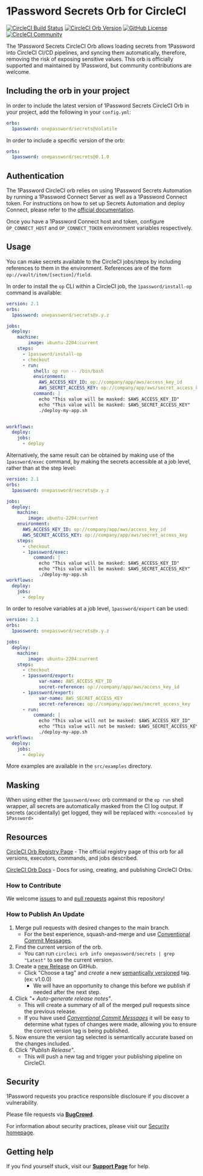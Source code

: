 # 1Password Secrets Orb for CircleCI

[![CircleCI Build Status](https://circleci.com/gh/1Password/secrets-orb.svg?style=shield "CircleCI Build Status")](https://circleci.com/gh/1Password/secrets-orb) [![CircleCI Orb Version](https://badges.circleci.com/orbs/onepassword/secrets-orb.svg)](https://circleci.com/orbs/registry/orb/onepassword/secrets-orb) [![GitHub License](https://img.shields.io/badge/license-MIT-lightgrey.svg)](https://raw.githubusercontent.com/1Password/secrets-orb/master/LICENSE) [![CircleCI Community](https://img.shields.io/badge/community-CircleCI%20Discuss-343434.svg)](https://discuss.circleci.com/c/ecosystem/orbs)

The 1Password Secrets CircleCI Orb allows loading secrets from 1Password into CircleCI CI/CD pipelines, and syncing them automatically, therefore, removing the risk of exposing sensitive values.
This orb is officially supported and maintained by 1Password, but community contributions are welcome.

## Including the orb in your project

In order to include the latest version of 1Password Secrets CircleCI Orb in your project, add the following in your `config.yml`:
```yaml
orbs:
  1password: onepassword/secrets@volatile
```

In order to include a specific version of the orb:
```yaml
orbs:
  1password: onepassword/secrets@0.1.0
```

## Authentication

The 1Password CircleCI orb relies on using 1Password Secrets Automation by running a 1Password Connect Server as well as a 1Password Connect token. For instructions on how to set up Secrets Automation and deploy Connect, please refer to the [official documentation](https://developer.1password.com/docs/connect).

Once you have a 1Password Connect host and token, configure `OP_CONNECT_HOST` and `OP_CONNECT_TOKEN` environment variables respectively.

## Usage

You can make secrets available to the CircleCI jobs/steps by including references to them in the environment. References are of the form `op://vault/item/[section]/field`.

In order to install the `op` CLI within a CircleCI job, the `1password/install-op` command is available:
```yml
version: 2.1
orbs:
  1password: onepassword/secrets@x.y.z

jobs:
  deploy:
    machine:
        image: ubuntu-2204:current
    steps:
      - 1password/install-op
      - checkout
      - run:
          shell: op run -- /bin/bash
          environment:
            AWS_ACCESS_KEY_ID: op://company/app/aws/access_key_id
            AWS_SECRET_ACCESS_KEY: op://company/app/aws/secret_access_key
          command: |
            echo "This value will be masked: $AWS_ACCESS_KEY_ID"
            echo "This value will be masked: $AWS_SECRET_ACCESS_KEY"
            ./deploy-my-app.sh


workflows:
  deploy:
    jobs:
      - deploy
```

Alternatively, the same result can be obtained by making use of the `1password/exec` command, by making the secrets accessible at a job level, rather than at the step level:
```yml 
version: 2.1
orbs:
  1password: onepassword/secrets@x.y.z

jobs:
  deploy:
    machine:
        image: ubuntu-2204:current
    environment:
      AWS_ACCESS_KEY_ID: op://company/app/aws/access_key_id
      AWS_SECRET_ACCESS_KEY: op://company/app/aws/secret_access_key
    steps:
      - checkout
      - 1password/exec:
          command: |
            echo "This value will be masked: $AWS_ACCESS_KEY_ID"
            echo "This value will be masked: $AWS_SECRET_ACCESS_KEY"
            ./deploy-my-app.sh
workflows:
  deploy:
    jobs:
      - deploy
```

In order to resolve variables at a job level, `1password/export` can be used:

```yml 
version: 2.1
orbs:
  1password: onepassword/secrets@x.y.z

jobs:
  deploy:
    machine:
        image: ubuntu-2204:current
    steps:
      - checkout
      - 1password/export:
            var-name: AWS_ACCESS_KEY_ID
            secret-reference: op://company/app/aws/access_key_id
      - 1password/export:
            var-name: AWS_SECRET_ACCESS_KEY
            secret-reference: op://company/app/aws/secret_access_key
      - run:
          command: |
            echo "This value will not be masked: $AWS_ACCESS_KEY_ID"
            echo "This value will not be masked: $AWS_SECRET_ACCESS_KEY"
            ./deploy-my-app.sh
workflows:
  deploy:
    jobs:
      - deploy
```

More examples are available in the `src/examples` directory.

## Masking

When using either the `1password/exec` orb command or the `op run` shell wrapper, all secrets are automatically masked from the CI log output. If secrets (accidentally) get logged, they will be replaced with:
`<concealed by 1Password>`

## Resources

[CircleCI Orb Registry Page](https://circleci.com/orbs/registry/orb/onepassword/secrets) - The official registry page of this orb for all versions, executors, commands, and jobs described.

[CircleCI Orb Docs](https://circleci.com/docs/2.0/orb-intro/#section=configuration) - Docs for using, creating, and publishing CircleCI Orbs.
### How to Contribute

We welcome [issues](https://github.com/1Password/secrets-orb/issues) to and [pull requests](https://github.com/1Password/secrets-orb/pulls) against this repository!

### How to Publish An Update
1. Merge pull requests with desired changes to the main branch.
    - For the best experience, squash-and-merge and use [Conventional Commit Messages](https://conventionalcommits.org/).
2. Find the current version of the orb.
    - You can run `circleci orb info onepassword/secrets | grep "Latest"` to see the current version.
3. Create a [new Release](https://github.com/1Password/secrets-orb/releases/new) on GitHub.
    - Click "Choose a tag" and _create_ a new [semantically versioned](http://semver.org/) tag. (ex: v1.0.0)
      - We will have an opportunity to change this before we publish if needed after the next step.
4.  Click _"+ Auto-generate release notes"_.
    - This will create a summary of all of the merged pull requests since the previous release.
    - If you have used _[Conventional Commit Messages](https://conventionalcommits.org/)_ it will be easy to determine what types of changes were made, allowing you to ensure the correct version tag is being published.
5. Now ensure the version tag selected is semantically accurate based on the changes included.
6. Click _"Publish Release"_.
    - This will push a new tag and trigger your publishing pipeline on CircleCI.

## Security

1Password requests you practice responsible disclosure if you discover a vulnerability.

Please file requests via [**BugCrowd**](https://bugcrowd.com/agilebits).

For information about security practices, please visit our [Security homepage](https://bugcrowd.com/agilebits).

## Getting help

If you find yourself stuck, visit our [**Support Page**](https://support.1password.com/) for help.
